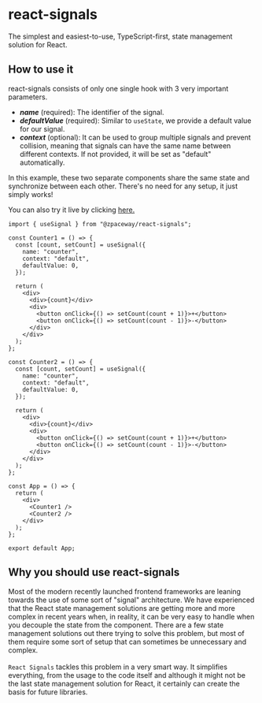 # react-signals

The simplest and easiest-to-use, TypeScript-first, state management solution for React.

## How to use it

react-signals consists of only one single hook with 3 very important parameters.

- **_name_** (required): The identifier of the signal.
- **_defaultValue_** (required): Similar to `useState`, we provide a default value for our signal.
- **_context_** (optional): It can be used to group multiple signals and prevent collision, meaning that signals can have the same name between different contexts. If not provided, it will be set as "default" automatically.

In this example, these two separate components share the same state and synchronize between each other. There's no need for any setup, it just simply works!

You can also try it live by clicking [here.](https://codesandbox.io/p/sandbox/laughing-shape-xp5q5w?selection=%5B%7B%22endColumn%22%3A1%2C%22endLineNumber%22%3A2%2C%22startColumn%22%3A1%2C%22startLineNumber%22%3A2%7D%5D&file=%2Fsrc%2FApp.tsx)

```
import { useSignal } from "@zpaceway/react-signals";

const Counter1 = () => {
  const [count, setCount] = useSignal({
    name: "counter",
    context: "default",
    defaultValue: 0,
  });

  return (
    <div>
      <div>{count}</div>
      <div>
        <button onClick={() => setCount(count + 1)}>+</button>
        <button onClick={() => setCount(count - 1)}>-</button>
      </div>
    </div>
  );
};

const Counter2 = () => {
  const [count, setCount] = useSignal({
    name: "counter",
    context: "default",
    defaultValue: 0,
  });

  return (
    <div>
      <div>{count}</div>
      <div>
        <button onClick={() => setCount(count + 1)}>+</button>
        <button onClick={() => setCount(count - 1)}>-</button>
      </div>
    </div>
  );
};

const App = () => {
  return (
    <div>
      <Counter1 />
      <Counter2 />
    </div>
  );
};

export default App;
```

## Why you should use react-signals

Most of the modern recently launched frontend frameworks are leaning towards the use of some sort of "signal" architecture. We have experienced that the React state management solutions are getting more and more complex in recent years when, in reality, it can be very easy to handle when you decouple the state from the component. There are a few state management solutions out there trying to solve this problem, but most of them require some sort of setup that can sometimes be unnecessary and complex.
<br/><br/>
`React Signals` tackles this problem in a very smart way. It simplifies everything, from the usage to the code itself and although it might not be the last state management solution for React, it certainly can create the basis for future libraries.
